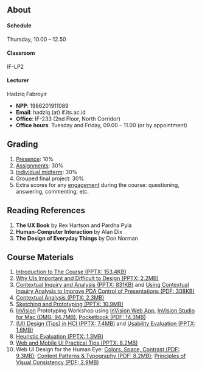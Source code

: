 ## About

#### Schedule
Thursday, 10.00 – 12.50
#### Classroom
IF-LP2
#### Lecturer
Hadziq Fabroyir 
- **NPP**: 1986201911089
- **Email**: hadziq (at) if.its.ac.id
- **Office**: IF-233 (2nd Floor, North Corridor)
- **Office hours**: Tuesday and Friday, 09.00 – 11.00 (or by appointment)

## Grading

1. [Presence](http://etc.if.its.ac.id/absenKuliah/IF184601-A-19): 10%
2. [Assignments](https://github.com/hci-a-if-its-2019?utf8=✓&q=assignment): 30%
3. [Individual midterm](http://hadziq.if.its.ac.id/hci2019/MidtermResultsPublished.pdf): 30%
4. Grouped final project: 30%
5. Extra scores for any [engagement](https://github.com/hci-a-if-its-2019/engagement) during the course: questioning, answering, commenting, etc.

## Reading References

1. **The UX Book** by Rex Hartson and Pardha Pyla
2. **Human-Computer Interaction** by Alan Dix
3. **The Design of Everyday Things** by Don Norman

## Course Materials

1. [Introduction to The Course (PPTX: 153.4KB)](http://hadziq.if.its.ac.id/hci2019/1stMeeting.pptx)
2. [Why UIs Important and Difficult to Design (PPTX: 2.2MB)](http://hadziq.if.its.ac.id/hci2019/2ndMeeting.pptx)
3. [Contextual Inquiry and Analysis (PPTX: 831KB)](http://hadziq.if.its.ac.id/hci2019/3rdMeeting.pptx)
and [Using Contextual Inquiry Analysis to Improve PDA Control of Presentations (PDF: 308KB)](http://hadziq.if.its.ac.id/hci2019/Using-Contextual-Inquiry-Analysis-to-Improve-PDA-Control-of-Presentations.pdf)
4. [Contextual Analysis (PPTX: 2.3MB)](http://hadziq.if.its.ac.id/hci2019/4thMeeting.pptx)
5. [Sketching and Prototyping (PPTX: 10.9MB)](http://hadziq.if.its.ac.id/hci2019/5thMeeting.pptx)
6. [InVision](https://invisionapp.com) Prototyping Workshop using [InVision Web App](https://projects.invisionapp.com), [InVision Studio for Mac (DMG: 94.7MB)](http://hadziq.if.its.ac.id/hci2019/InVision-Studio.dmg), [Pocketbook (PDF: 14.3MB)](https://uxtricks.design/products/invision-studio-book/)
7. [(UI) Design (Tips) in HCI (PPTX: 7.4MB)](http://hadziq.if.its.ac.id/hci2019/7thMeeting-Design.pptx) and [Usability Evaluation (PPTX: 1.6MB)](http://hadziq.if.its.ac.id/hci2019/7thMeeting-Evaluation.pptx)
8. [Heuristic Evaluation (PPTX: 1.3MB)](http://hadziq.if.its.ac.id/hci2019/8thMeeting.pptx)
9. [Web and Mobile UI Practical Tips (PPTX: 8.2MB)](http://hadziq.if.its.ac.id/hci2019/10thMeeting.pptx)
10. Web UI Design for the Human Eye: [Colors, Space, Contrast (PDF: 9.3MB)](http://hadziq.if.its.ac.id/hci2019/Psychology-of-Web-UI-Design-Bundle/Web-UI-Design-for-the-Human-Eye-Part-1.pdf); [Content Patterns & Typography (PDF: 8.2MB)](http://hadziq.if.its.ac.id/hci2019/Psychology-of-Web-UI-Design-Bundle/Web-UI-Design-for-the-Human-Eye-Part-2.pdf); [Principles of Visual Consistency (PDF: 2.9MB)](http://hadziq.if.its.ac.id/hci2019/Psychology-of-Web-UI-Design-Bundle/Web-UI-Design-for-the-Human-Eye-Principles-of-Visual-Consistency.pdf)
